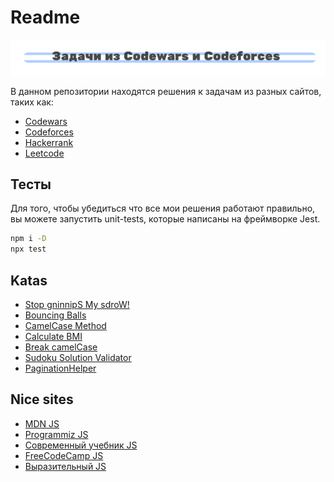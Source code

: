 # Readme
<p align="center">
  <img alt="" src="/png/logo.png">
</p>

В данном репозитории находятся решения к задачам из разных сайтов, таких как:
* [Codewars](https://www.codewars.com/)
* [Codeforces](https://codeforces.com/)
* [Hackerrank](https://www.hackerrank.com/dashboard)
* [Leetcode](https://leetcode.com/)
## Тесты
Для того, чтобы убедиться что все мои решения работают правильно, вы можете запустить unit-tests, которые написаны на фреймворке Jest.

```bash
npm i -D
npx test
```

## Katas
* [Stop gninnipS My sdroW!](/Stop%20gninnipS%20My%20sdroW!)
* [Bouncing Balls](/Bouncing%20Balls)
* [CamelCase Method](/CamelCase%20Method)
* [Calculate BMI](/Calculate%20BMI)
* [Break camelCase](/Break%20CamelCase)
* [Sudoku Solution Validator](/Sudoku%20Solution%20Validator)
* [PaginationHelper](/PaginationHelper)

## Nice sites
* [MDN JS](https://developer.mozilla.org/en-US/docs/Web/JavaScript)
* [Programmiz JS](https://www.programiz.com/javascript)
* [Современный учебник JS](https://learn.javascript.ru)
* [FreeCodeCamp JS](https://www.freecodecamp.org/learn/javascript-algorithms-and-data-structures)
* [Выразительный JS](https://karmazzin.gitbook.io/eloquentjavascript_ru)
